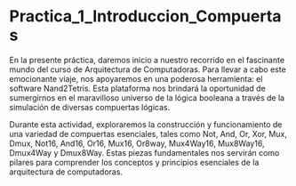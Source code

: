 # Practica_1_Introduccion_Compuertas

En la presente práctica, daremos inicio a nuestro recorrido en el fascinante mundo del curso de Arquitectura de Computadoras. Para llevar a cabo este emocionante viaje, nos apoyaremos en una poderosa herramienta: el software Nand2Tetris. Esta plataforma nos brindará la oportunidad de sumergirnos en el maravilloso universo de la lógica booleana a través de la simulación de diversas compuertas lógicas.

Durante esta actividad, exploraremos la construcción y funcionamiento de una variedad de compuertas esenciales, tales como Not, And, Or, Xor, Mux, Dmux, Not16, And16, Or16, Mux16, Or8way, Mux4Way16, Mux8Way16, Dmux4Way y Dmux8Way. Estas piezas fundamentales nos servirán como pilares para comprender los conceptos y principios esenciales de la arquitectura de computadoras.
